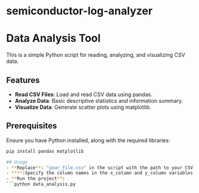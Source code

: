# semiconductor-log-analyzer
# Data Analysis Tool

This is a simple Python script for reading, analyzing, and visualizing CSV data.

## Features
- **Read CSV Files**: Load and read CSV data using pandas.
- **Analyze Data**: Basic descriptive statistics and information summary.
- **Visualize Data**: Generate scatter plots using matplotlib.

## Prerequisites
Ensure you have Python installed, along with the required libraries:
```bash
pip install pandas matplotlib

## Usage
- **Replace**: "your_file.csv" in the script with the path to your CSV file.
- ****:Specify the column names in the x_column and y_column variables.
- **Run the project**:
```python data_analysis.py

